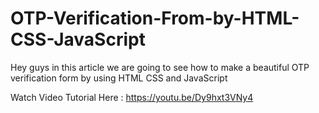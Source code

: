 # OTP-Verification-From-by-HTML-CSS-JavaScript
Hey guys in this article we are going to see how to make a beautiful OTP verification form by using HTML CSS and JavaScript

Watch Video Tutorial Here : https://youtu.be/Dy9hxt3VNy4
